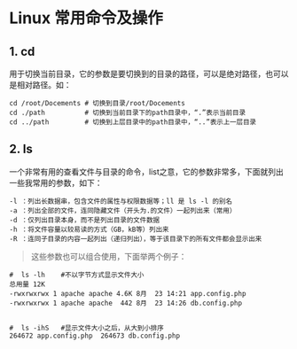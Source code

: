 # Linux 常用命令及操作

## 1. cd 
用于切换当前目录，它的参数是要切换到的目录的路径，可以是绝对路径，也可以是相对路径。如：
```
cd /root/Docements # 切换到目录/root/Docements  
cd ./path          # 切换到当前目录下的path目录中，“.”表示当前目录    
cd ../path         # 切换到上层目录中的path目录中，“..”表示上一层目录
```

## 2. ls 
一个非常有用的查看文件与目录的命令，list之意，它的参数非常多，下面就列出一些我常用的参数，如下：
```
-l ：列出长数据串，包含文件的属性与权限数据等；ll 是 ls -l 的别名
-a ：列出全部的文件，连同隐藏文件（开头为.的文件）一起列出来（常用）  
-d ：仅列出目录本身，而不是列出目录的文件数据  
-h ：将文件容量以较易读的方式（GB，kB等）列出来  
-R ：连同子目录的内容一起列出（递归列出），等于该目录下的所有文件都会显示出来
```

> 这些参数也可以组合使用，下面举两个例子：

```
#  ls -lh    #不以字节方式显示文件大小
总用量 12K
-rwxrwxrwx 1 apache apache 4.6K 8月  23 14:21 app.config.php
-rwxrwxrwx 1 apache apache  442 8月  23 14:26 db.config.php


#  ls -ihS   #显示文件大小之后，从大到小排序
264672 app.config.php  264673 db.config.php
```